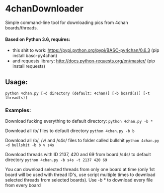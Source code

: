 # 4chanDownloader
Simple command-line tool for downloading pics from 4chan boards/threads.

#### Based on Python 3.6, requires:
- this shit to work: https://pypi.python.org/pypi/BASC-py4chan/0.6.3 (pip install basc-py4chan)
- and requests library: http://docs.python-requests.org/en/master/ (pip install requests)

## Usage:
`python 4chan.py [-d directory (default: 4chan)] [-b board(s)] [-t thread(s)]`

### Examples:
Download fucking everything to default directory:
`python 4chan.py -b *`

Download all /b/ files to default directory
`python 4chan.py -b b`

Download all /b/, /v/ and /s4s/ files to folder called bullshit
`python 4chan.py -d bullshit -b b v s4s`

Download threads with ID 2137, 420 and 69 from board /s4s/ to default directory
`python 4chan.py -b s4s -t 2137 420 69`

You can download selected threads from only one board at time (only 1st board will be used with thread ID's, use script multiple times to download selected threads from selected boards).
Use -b * to download every file from every board
